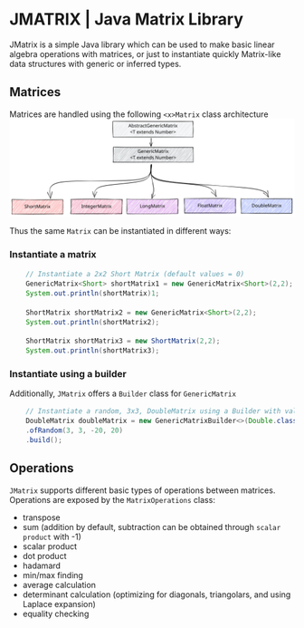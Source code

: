 # JMATRIX | Java Matrix Library

JMatrix is a simple Java library which can be used to make basic linear algebra operations with matrices, or just to instantiate quickly Matrix-like data structures with generic or inferred types.

## Matrices
Matrices are handled using the following `<x>Matrix` class architecture
![jmatrix classes](./jmatrix_classes.svg)

Thus the same `Matrix` can be instantiated in different ways:

### Instantiate a matrix
```java
    // Instantiate a 2x2 Short Matrix (default values = 0)
    GenericMatrix<Short> shortMatrix1 = new GenericMatrix<Short>(2,2);
    System.out.println(shortMatrix)1;

    ShortMatrix shortMatrix2 = new GenericMatrix<Short>(2,2);
    System.out.println(shortMatrix2);

    ShortMatrix shortMatrix3 = new ShortMatrix(2,2);
    System.out.println(shortMatrix3);
``` 


### Instantiate using a builder
Additionally, `JMatrix` offers a `Builder` class for `GenericMatrix`
```java
    // Instantiate a random, 3x3, DoubleMatrix using a Builder with values [-20, +20]
    DoubleMatrix doubleMatrix = new GenericMatrixBuilder<>(Double.class)
    .ofRandom(3, 3, -20, 20)
    .build();
```

## Operations
`JMatrix` supports different basic types of operations between matrices.  
Operations are exposed by the `MatrixOperations` class:
- transpose
- sum (addition by default, subtraction can be obtained through `scalar product` with -1)
- scalar product
- dot product
- hadamard
- min/max finding
- average calculation
- determinant calculation (optimizing for diagonals, triangolars, and using Laplace expansion)
- equality checking
